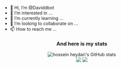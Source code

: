 - 👋 Hi, I’m @Daviddbot
- 👀 I’m interested in ...
- 🌱 I’m currently learning ...
- 💞️ I’m looking to collaborate on ...
- 📫 How to reach me ...

<h3 align="center">And here is my stats</h3>
<p align="center">
  <img src="https://github-readme-stats.vercel.app/api?username=Daviddbot&show_icons=true&include_all_commits=true&theme=monokai" alt="hossein heydari's GitHub stats" /><br />
  <img src="https://github-readme-streak-stats.herokuapp.com/?user=Daviddbot&theme=monokai"/>
  <img src="https://github-readme-stats.vercel.app/api/top-langs/?username=Daviddbot&layout=compact&theme=monokai&langs_count=12"/><br />
</p>
